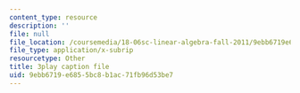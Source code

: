 ```yaml
---
content_type: resource
description: ''
file: null
file_location: /coursemedia/18-06sc-linear-algebra-fall-2011/9ebb6719e6855bc8b1ac71fb96d53be7_B17h10EF59g.vtt
file_type: application/x-subrip
resourcetype: Other
title: 3play caption file
uid: 9ebb6719-e685-5bc8-b1ac-71fb96d53be7
---
```


